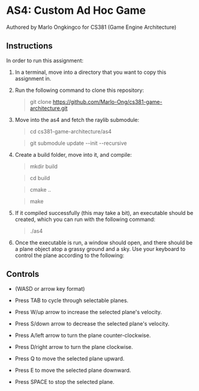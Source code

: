 # AS4: Custom Ad Hoc Game

Authored by Marlo Ongkingco for CS381 (Game Engine Architecture)

## Instructions

In order to run this assignment:

1. In a terminal, move into a directory that you want to copy this assignment in.
2. Run the following command to clone this repository:

   > git clone https://github.com/Marlo-Ong/cs381-game-architecture.git
   >
3. Move into the as4 and fetch the raylib submodule:

   > cd cs381-game-architecture/as4

   > git submodule update --init --recursive

4. Create a build folder, move into it, and compile:

   > mkdir build

   > cd build

   > cmake ..

   > make

5. If it compiled successfully (this may take a bit), an executable should be created, which you can run with the following command:

   > ./as4

6. Once the executable is run, a window should open, and there should be a plane object atop a grassy ground and a sky. Use your keyboard to control the plane according to the following:

## Controls

- (WASD or arrow key format)

- Press TAB to cycle through selectable planes.

- Press W/up arrow to increase the selected plane's velocity.

- Press S/down arrow to decrease the selected plane's velocity.

- Press A/left arrow to turn the plane counter-clockwise.

- Press D/right arrow to turn the plane clockwise.

- Press Q to move the selected plane upward.

- Press E to move the selected plane downward.

- Press SPACE to stop the selected plane.